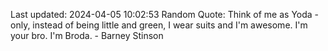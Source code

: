 Last updated: 2024-04-05 10:02:53
Random Quote: Think of me as Yoda - only, instead of being little and green, I wear suits and I'm awesome. I'm your bro. I'm Broda. - Barney Stinson